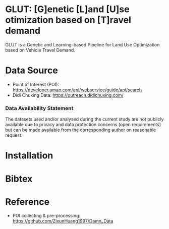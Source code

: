 # GLUT: [G]enetic [L]and [U]se otimization based on [T]ravel demand
GLUT is a Genetic and Learning-based Pipeline for Land Use Optimization based on Vehicle Travel Demand.

# Data Source
- Point of Interest (POI): https://developer.amap.com/api/webservice/guide/api/search
- Didi Chuxing Data: https://outreach.didichuxing.com/
### Data Availability Statement
The datasets used and/or analysed during the current study are not publicly available due to privacy and data protection concerns (open requirements) but can be made available from the corresponding author on reasonable request.

# Installation

# Bibtex



# Reference
- POI collecting & pre-processing: https://github.com/ZixunHuang1997/Damn_Data
